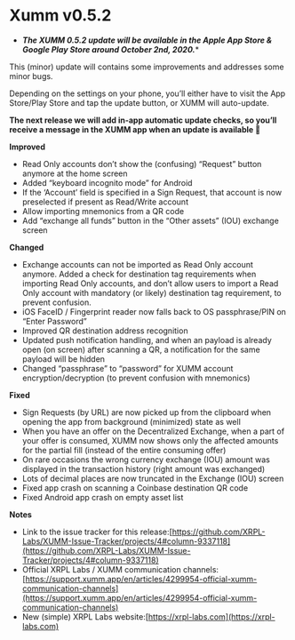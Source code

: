# Xumm v0.5.2

* _**The XUMM 0.5.2 update will be available in the Apple App Store & Google Play Store around October 2nd, 2020.**_\*

This (minor) update will contains some improvements and addresses some minor bugs.

Depending on the settings on your phone, you’ll either have to visit the App Store/Play Store and tap the update button, or XUMM will auto-update.

**The next release we will add in-app automatic update checks, so you’ll receive a message in the XUMM app when an update is available 🎉**

**Improved**

* Read Only accounts don’t show the (confusing) “Request” button anymore at the home screen
* Added “keyboard incognito mode” for Android
* If the ‘Account’ field is specified in a Sign Request, that account is now preselected if present as Read/Write account
* Allow importing mnemonics from a QR code
* Add “exchange all funds” button in the “Other assets” (IOU) exchange screen

**Changed**

* Exchange accounts can not be imported as Read Only account anymore. Added a check for destination tag requirements when importing Read Only accounts, and don’t allow users to import a Read Only account with mandatory (or likely) destination tag requirement, to prevent confusion.
* iOS FaceID / Fingerprint reader now falls back to OS passphrase/PIN on “Enter Password”
* Improved QR destination address recognition
* Updated push notification handling, and when an payload is already open (on screen) after scanning a QR, a notification for the same payload will be hidden
* Changed “passphrase” to “password” for XUMM account encryption/decryption (to prevent confusion with mnemonics)

**Fixed**

* Sign Requests (by URL) are now picked up from the clipboard when opening the app from background (minimized) state as well
* When you have an offer on the Decentralized Exchange, when a part of your offer is consumed, XUMM now shows only the affected amounts for the partial fill (instead of the entire consuming offer)
* On rare occasions the wrong currency exchange (IOU) amount was displayed in the transaction history (right amount was exchanged)
* Lots of decimal places are now truncated in the Exchange (IOU) screen
* Fixed app crash on scanning a Coinbase destination QR code
* Fixed Android app crash on empty asset list

**Notes**

* Link to the issue tracker for this release:[https://github.com/XRPL-Labs/XUMM-Issue-Tracker/projects/4#column-9337118](https://github.com/XRPL-Labs/XUMM-Issue-Tracker/projects/4#column-9337118)
* Official XRPL Labs / XUMM communication channels:[https://support.xumm.app/en/articles/4299954-official-xumm-communication-channels](https://support.xumm.app/en/articles/4299954-official-xumm-communication-channels)
* New (simple) XRPL Labs website:[https://xrpl-labs.com](https://xrpl-labs.com)
